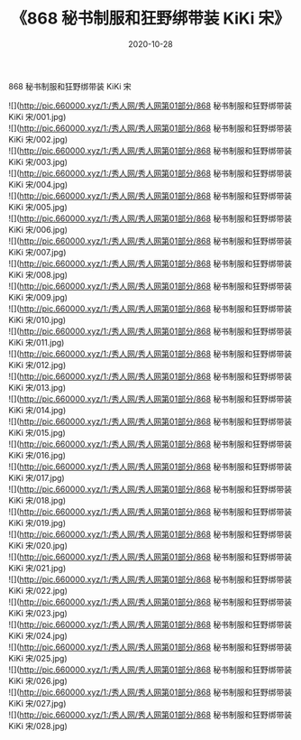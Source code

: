 ﻿---
layout: post
title:  《868 秘书制服和狂野绑带装 KiKi 宋》
date:   2020-10-28
img: http://pic.660000.xyz/1:/秀人网/秀人网第01部分/868 秘书制服和狂野绑带装 KiKi 宋/000.jpg
categories: [美女, 清纯, 唯美]
---

868 秘书制服和狂野绑带装 KiKi 宋

  ![](http://pic.660000.xyz/1:/秀人网/秀人网第01部分/868 秘书制服和狂野绑带装 KiKi 宋/001.jpg) <br> ![](http://pic.660000.xyz/1:/秀人网/秀人网第01部分/868 秘书制服和狂野绑带装 KiKi 宋/002.jpg) <br> ![](http://pic.660000.xyz/1:/秀人网/秀人网第01部分/868 秘书制服和狂野绑带装 KiKi 宋/003.jpg) <br> ![](http://pic.660000.xyz/1:/秀人网/秀人网第01部分/868 秘书制服和狂野绑带装 KiKi 宋/004.jpg) <br> ![](http://pic.660000.xyz/1:/秀人网/秀人网第01部分/868 秘书制服和狂野绑带装 KiKi 宋/005.jpg) <br> ![](http://pic.660000.xyz/1:/秀人网/秀人网第01部分/868 秘书制服和狂野绑带装 KiKi 宋/006.jpg) <br> ![](http://pic.660000.xyz/1:/秀人网/秀人网第01部分/868 秘书制服和狂野绑带装 KiKi 宋/007.jpg) <br> ![](http://pic.660000.xyz/1:/秀人网/秀人网第01部分/868 秘书制服和狂野绑带装 KiKi 宋/008.jpg) <br> ![](http://pic.660000.xyz/1:/秀人网/秀人网第01部分/868 秘书制服和狂野绑带装 KiKi 宋/009.jpg) <br> ![](http://pic.660000.xyz/1:/秀人网/秀人网第01部分/868 秘书制服和狂野绑带装 KiKi 宋/010.jpg) <br> ![](http://pic.660000.xyz/1:/秀人网/秀人网第01部分/868 秘书制服和狂野绑带装 KiKi 宋/011.jpg) <br> ![](http://pic.660000.xyz/1:/秀人网/秀人网第01部分/868 秘书制服和狂野绑带装 KiKi 宋/012.jpg) <br> ![](http://pic.660000.xyz/1:/秀人网/秀人网第01部分/868 秘书制服和狂野绑带装 KiKi 宋/013.jpg) <br> ![](http://pic.660000.xyz/1:/秀人网/秀人网第01部分/868 秘书制服和狂野绑带装 KiKi 宋/014.jpg) <br> ![](http://pic.660000.xyz/1:/秀人网/秀人网第01部分/868 秘书制服和狂野绑带装 KiKi 宋/015.jpg) <br> ![](http://pic.660000.xyz/1:/秀人网/秀人网第01部分/868 秘书制服和狂野绑带装 KiKi 宋/016.jpg) <br> ![](http://pic.660000.xyz/1:/秀人网/秀人网第01部分/868 秘书制服和狂野绑带装 KiKi 宋/017.jpg) <br> ![](http://pic.660000.xyz/1:/秀人网/秀人网第01部分/868 秘书制服和狂野绑带装 KiKi 宋/018.jpg) <br> ![](http://pic.660000.xyz/1:/秀人网/秀人网第01部分/868 秘书制服和狂野绑带装 KiKi 宋/019.jpg) <br> ![](http://pic.660000.xyz/1:/秀人网/秀人网第01部分/868 秘书制服和狂野绑带装 KiKi 宋/020.jpg) <br> ![](http://pic.660000.xyz/1:/秀人网/秀人网第01部分/868 秘书制服和狂野绑带装 KiKi 宋/021.jpg) <br> ![](http://pic.660000.xyz/1:/秀人网/秀人网第01部分/868 秘书制服和狂野绑带装 KiKi 宋/022.jpg) <br> ![](http://pic.660000.xyz/1:/秀人网/秀人网第01部分/868 秘书制服和狂野绑带装 KiKi 宋/023.jpg) <br> ![](http://pic.660000.xyz/1:/秀人网/秀人网第01部分/868 秘书制服和狂野绑带装 KiKi 宋/024.jpg) <br> ![](http://pic.660000.xyz/1:/秀人网/秀人网第01部分/868 秘书制服和狂野绑带装 KiKi 宋/025.jpg) <br> ![](http://pic.660000.xyz/1:/秀人网/秀人网第01部分/868 秘书制服和狂野绑带装 KiKi 宋/026.jpg) <br> ![](http://pic.660000.xyz/1:/秀人网/秀人网第01部分/868 秘书制服和狂野绑带装 KiKi 宋/027.jpg) <br> ![](http://pic.660000.xyz/1:/秀人网/秀人网第01部分/868 秘书制服和狂野绑带装 KiKi 宋/028.jpg) <br>